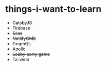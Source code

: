# things-i-want-to-learn

- ~~GatsbyJS~~
- Firebase
- ~~Sass~~
- ~~NetlifyCMS~~
- ~~GraphQL~~
- Apollo
- ~~Lobby party game~~
- Tailwind
